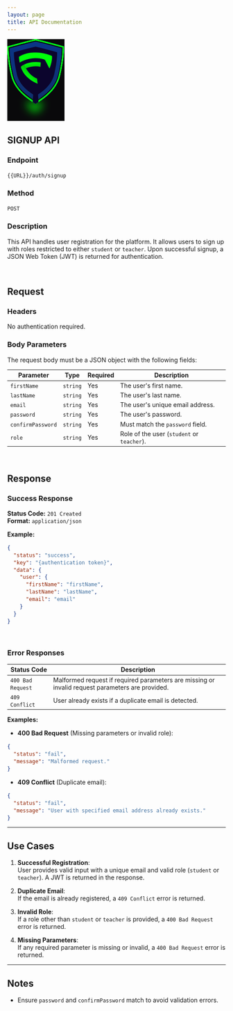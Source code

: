 ```yaml
---
layout: page
title: API Documentation
---
```


![RedLabs Logo](../img/Logo.svg)

## SIGNUP API

### **Endpoint**

`{{URL}}/auth/signup`

### **Method**

`POST`

### **Description**

This API handles user registration for the platform. It allows users to sign up with roles restricted to either `student` or `teacher`. Upon successful signup, a JSON Web Token (JWT) is returned for authentication.

<br />

## **Request**

### **Headers**

No authentication required.

### **Body Parameters**

The request body must be a JSON object with the following fields:

| Parameter         | Type     | Required | Description                                |
| ----------------- | -------- | -------- | ------------------------------------------ |
| `firstName`       | `string` | Yes      | The user's first name.                     |
| `lastName`        | `string` | Yes      | The user's last name.                      |
| `email`           | `string` | Yes      | The user's unique email address.           |
| `password`        | `string` | Yes      | The user's password.                       |
| `confirmPassword` | `string` | Yes      | Must match the `password` field.           |
| `role`            | `string` | Yes      | Role of the user (`student` or `teacher`). |

<br />

## **Response**

### **Success Response**

**Status Code:** `201 Created`  
**Format:** `application/json`

**Example:**

```json
{
  "status": "success",
  "key": "{authentication token}",
  "data": {
    "user": {
      "firstName": "firstName",
      "lastName": "lastName",
      "email": "email"
    }
  }
}
```

<br />

### **Error Responses**

| **Status Code**   | **Description**                                                                                  |
| ----------------- | ------------------------------------------------------------------------------------------------ |
| `400 Bad Request` | Malformed request if required parameters are missing or invalid request parameters are provided. |
| `409 Conflict`    | User already exists if a duplicate email is detected.                                            |

**Examples:**

- **400 Bad Request** (Missing parameters or invalid role):

```json
{
  "status": "fail",
  "message": "Malformed request."
}
```

- **409 Conflict** (Duplicate email):

```json
{
  "status": "fail",
  "message": "User with specified email address already exists."
}
```

---

## **Use Cases**

1. **Successful Registration**:  
   User provides valid input with a unique email and valid role (`student` or `teacher`). A JWT is returned in the response.

2. **Duplicate Email**:  
   If the email is already registered, a `409 Conflict` error is returned.

3. **Invalid Role**:  
   If a role other than `student` or `teacher` is provided, a `400 Bad Request` error is returned.

4. **Missing Parameters**:  
   If any required parameter is missing or invalid, a `400 Bad Request` error is returned.

---

## **Notes**

- Ensure `password` and `confirmPassword` match to avoid validation errors.
